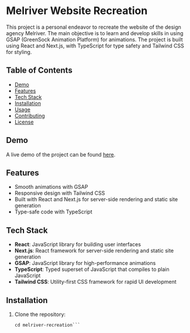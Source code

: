 # Melriver Website Recreation

This project is a personal endeavor to recreate the website of the design agency Melriver. The main objective is to learn and develop skills in using GSAP (GreenSock Animation Platform) for animations. The project is built using React and Next.js, with TypeScript for type safety and Tailwind CSS for styling.

## Table of Contents

- [Demo](#demo)
- [Features](#features)
- [Tech Stack](#tech-stack)
- [Installation](#installation)
- [Usage](#usage)
- [Contributing](#contributing)
- [License](#license)

## Demo

A live demo of the project can be found [here](#).

## Features

- Smooth animations with GSAP
- Responsive design with Tailwind CSS
- Built with React and Next.js for server-side rendering and static site generation
- Type-safe code with TypeScript

## Tech Stack

- **React**: JavaScript library for building user interfaces
- **Next.js**: React framework for server-side rendering and static site generation
- **GSAP**: JavaScript library for high-performance animations
- **TypeScript**: Typed superset of JavaScript that compiles to plain JavaScript
- **Tailwind CSS**: Utility-first CSS framework for rapid UI development

## Installation

1. Clone the repository:
   ````git clone https://github.com/yourusername/melriver-recreation.git
   cd melriver-recreation```
   ````
